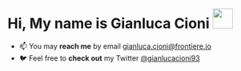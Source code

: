 # Hi, My name is **Gianluca Cioni** <img src="https://raw.githubusercontent.com/MartinHeinz/MartinHeinz/master/wave.gif" width="40px">

- 📫 You may **reach me** by email [gianluca.cioni@frontiere.io](mailto:gianluca.cioni@frontiere.io)
- 🐦 Feel free to **check out** my Twitter [@gianlucacioni93](https://twitter.com/gianlucacioni93/)
<!---
G-Cioni/G-Cioni is a ✨ special ✨ repository because its `README.md` (this file) appears on your GitHub profile.
You can click the Preview link to take a look at your changes.
--->
